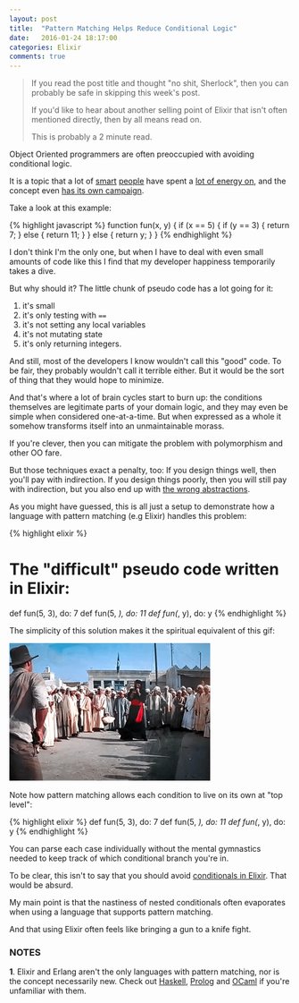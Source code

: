```yaml
---
layout: post
title:  "Pattern Matching Helps Reduce Conditional Logic"
date:   2016-01-24 18:17:00
categories: Elixir
comments: true
---
```


> If you read the post title and thought "no shit, Sherlock", then
> you can probably be safe in skipping this week's post.
>
> If you'd like to hear about another selling point of Elixir that isn't
> often mentioned directly, then by all means read on.
>
> This is probably a 2 minute read.

Object Oriented programmers are often preoccupied with avoiding conditional logic.

It is a topic that a lot of <a href="http://www.sandimetz.com/" target="_blank">smart</a> <a href="http://www.martinfowler.com/" target="_blank">people</a> have spent a <a href="http://stackoverflow.com/questions/1337565/avoiding-if-statements" target="_blank">lot of energy on</a>, and the concept 
even <a href="http://antiifcampaign.com/" target="_blank">has its own campaign</a>.

Take a look at this example:

{% highlight javascript %}
function fun(x, y) {
  if (x == 5) {
     if (y == 3) {
       return 7;
     } else {
       return 11;
     }
  } else {
     return y;
  }
}
{% endhighlight %}

I don't think I'm the only one, but when I have to deal
with even small amounts of code like this I find that my
developer happiness temporarily takes a dive.

But why should it? The little chunk of pseudo code has a lot going for it:

1. it's small
2. it's only testing with `==`
3. it's not setting any local variables
4. it's not mutating state
5. it's only returning integers.

And still, most of the developers I know wouldn't call this "good" code. To be fair,
they probably wouldn't call it terrible either. But it would be the sort of thing
that they would hope to minimize.

And that's where a lot of brain cycles start to burn up: the conditions themselves are legitimate 
parts of your domain logic, and they may even be simple when considered one-at-a-time. But when expressed
as a whole it somehow transforms itself into an unmaintainable morass.

If you're clever, then you can mitigate the problem with polymorphism and other OO fare. 

But those techniques exact a penalty, too: If you design things well, then you'll pay with indirection.
If you design things poorly, then you will still pay with indirection, but you also end up with <a href="https://pbs.twimg.com/media/BiJPfXBCIAAShKW.jpg" target="_blank">the wrong abstractions</a>.

As you might have guessed, this is all just a setup to demonstrate how a language with pattern matching (e.g Elixir)
handles this problem:

{% highlight elixir %}
# The "difficult" pseudo code written in Elixir:
def fun(5, 3), do: 7
def fun(5, _), do: 11
def fun(_, y), do: y
{% endhighlight %}

The simplicity of this solution makes it the spiritual equivalent of this gif:

![Indiana Jones(/assets/jones.gif)](/assets/jones.gif)

Note how pattern matching allows each condition to live on its own at "top level":

{% highlight elixir %}
def fun(5, 3), do: 7
def fun(5, _), do: 11
def fun(_, y), do: y
{% endhighlight %}

You can parse each case individually without the mental gymnastics needed to keep track of which conditional branch you're in.

To be clear, this isn't to say that you should avoid <a href="http://elixir-lang.org/getting-started/case-cond-and-if.html" target="_blank">conditionals in Elixir</a>.
That would be absurd.

My main point is that the nastiness of nested conditionals often evaporates when using a language that supports pattern matching.

And that using Elixir often feels like bringing a gun to a knife fight.

### NOTES

**1**. Elixir and Erlang aren't the only languages with pattern matching, nor is the concept necessarily new. Check out <a href="https://www.haskell.org/tutorial/patterns.html" target="_blank">Haskell</a>, <a href="http://www.learnprolognow.org/" target="_blank">Prolog</a> and <a href="http://www2.lib.uchicago.edu/keith/ocaml-class/pattern-matching.html" target="_blank">OCaml</a> if you're unfamiliar with them.
